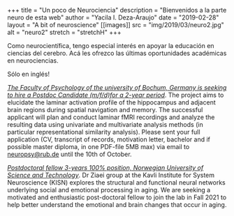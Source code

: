 +++
title = "Un poco de Neurociencia"
description = "Bienvenidos a la parte neuro de esta web"
author = "Yacila I. Deza-Araujo"
date = "2019-02-28"
layout = "A bit of neuroscience"
[[images]]
  src = "img/2019/03/neuro2.jpg"
  alt = "neuro2"
  stretch = "stretchH"
+++


Como neurocient&iacute;fica, tengo especial inter&eacute;s en apoyar la educaci&oacute;n en ciencias del cerebro. 
Ac&aacute; les ofrezco las &uacute;ltimas oportunidades acad&eacute;micas en neurociencias.

S&oacute;lo en ingl&eacute;s!

[*The Faculty of Psychology of the university of Bochum, Germany is seeking to hire a Postdoc Candidate (m/f/d)for a 2-year period*](https://www.stellenwerk-bochum.de/en/jobboerse/postdoc-mwd-full-time-mercur-project-bochum-210920-491846). The project aims to elucidate the laminar activation profile of the hippocampus and adjacent brain regions during spatial navigation and memory. The successful applicant will plan and conduct laminar fMRI recordings and analyze the resulting data using univariate and multivariate analysis methods (in particular representational similarity analysis). Please sent your full application (CV, transcript of records, motivation letter, bachelor and if possible master diploma, in one PDF-file 5MB max) via email to neuropsy@rub.de until the 10th of October.

[*Postdoctoral fellow 3-years 100% position, Norwegian University of Science and Technology*](https://www.jobbnorge.no/en/available-jobs/job/211111/postdoctoral-fellow-3-years-100-position-in-ziaei-group). Dr Ziaei group at the Kavli Institute for System Neuroscience (KISN) explores the structural and functional neural networks underlying social and emotional processing in aging. We are seeking a motivated and enthusiastic post-doctoral fellow to join the lab in Fall 2021 to help better understand the emotional and brain changes that occur in aging.












